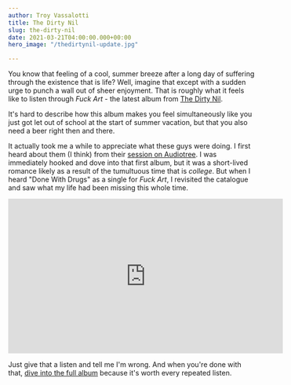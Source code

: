 ```yaml
---
author: Troy Vassalotti
title: The Dirty Nil
slug: the-dirty-nil
date: 2021-03-21T04:00:00.000+00:00
hero_image: "/thedirtynil-update.jpg"

---
```

You know that feeling of a cool, summer breeze after a long day of suffering through the existence that is life? Well, imagine that except with a sudden urge to punch a wall out of sheer enjoyment. That is roughly what it feels like to listen through _Fuck Art_ - the latest album from [The Dirty Nil](https://thedirtynil.com/).

It's hard to describe how this album makes you feel simultaneously like you just got let out of school at the start of summer vacation, but that you also need a beer right then and there.

It actually took me a while to appreciate what these guys were doing. I first heard about them (I think) from their [session on Audiotree](https://audiotree.tv/session/the-dirty-nil/). I was immediately hooked and dove into that first album, but it was a short-lived romance likely as a result of the tumultuous time that is _college_. But when I heard "Done With Drugs" as a single for _Fuck Art_, I revisited the catalogue and saw what my life had been missing this whole time.

<div class="video-embed">
<iframe width="560" height="315" src="https://www.youtube-nocookie.com/embed/SQCvnxikK9Y" title="YouTube video player" frameborder="0" allow="accelerometer; autoplay; clipboard-write; encrypted-media; gyroscope; picture-in-picture" allowfullscreen></iframe>
</div>

Just give that a listen and tell me I'm wrong. And when you're done with that, [dive into the full album](https://go.thedirtynil.com/FArt) because it's worth every repeated listen.